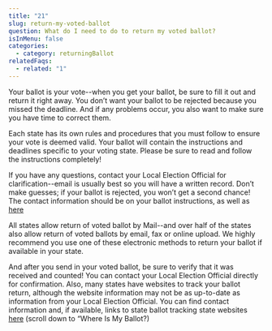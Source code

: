 ```yaml
---
title: "21"
slug: return-my-voted-ballot
question: What do I need to do to return my voted ballot?
isInMenu: false
categories:
  - category: returningBallot
relatedFaqs:
  - related: "1"
---
```

Your ballot is your vote--when you get your ballot, be sure to fill it out and return it right away. You don’t want your ballot to be rejected because you missed the deadline. And if any problems occur, you also want to make sure you have time to correct them.

Each state has its own rules and procedures that you must follow to ensure your vote is deemed valid. Your ballot will contain the instructions and deadlines specific to your voting state. Please be sure to read and follow the instructions completely! 

If you have any questions, contact your Local Election Official for clarification--email is usually best so you will have a written record. Don’t make guesses; if your ballot is rejected, you won’t get a second chance! The contact information should be on your ballot instructions, as well as [here](/states)

All states allow return of voted ballot by Mail--and over half of the states also allow return of voted ballots by email, fax or online upload. We highly recommend you use one of these electronic methods to return your ballot if available in your state. 

And after you send in your voted ballot, be sure to verify that it was received and counted! You can contact your Local Election Official directly for confirmation. Also, many states have websites to track your ballot return, although the website information may not be as up-to-date as information from your Local Election Official. You can find contact information and, if available, links to state ballot tracking state websites [here](/states) (scroll down to  “Where Is My Ballot?)


